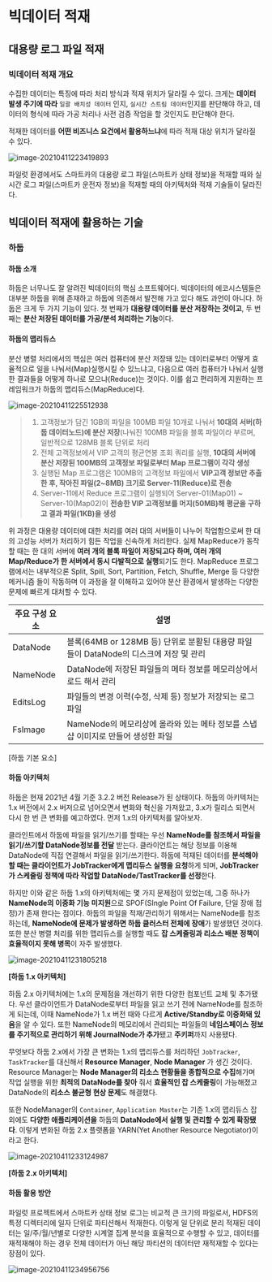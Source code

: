 # 빅데이터 적재

## 대용량 로그 파일 적재

### 빅데이터 적재 개요

수집한 데이터는 특징에 따라 처리 방식과 적재 위치가 달라질 수 있다. 크게는 **데이터 발생 주기에 따라** `일괄 배치성 데이터` 인지, `실시간 스트림 데이터`인지를 판단해야 하고, 데이터의 형식에 따라 가공 처리나 사전 검증 작업을 할 것인지도 판단해야 한다.

적재한 데이터를 **어떤 비즈니스 요건에서 활용하느냐**에 따라 적재 대상 위치가 달라질 수 있다.

![image-20210411223419893](https://github.com/thinkp0907/Data_Engineering/blob/main/BigData_Skills/img/%EB%B9%85%EB%8D%B0%EC%9D%B4%ED%84%B0%20%EC%A0%81%EC%9E%AC%20%EC%A0%80%EC%9E%A5%EC%86%8C%20%EC%9C%A0%ED%98%95.PNG)

파일럿 환경에서도 스마트카의 대용량 로그 파일(스마트카 상태 정보)을 적재할 때와 실시간 로그 파일(스마트카 운전자 정보)을 적재할 때의 아키텍처와 적재 기술들이 달라진다.



## 빅데이터 적재에 활용하는 기술

### 하둡

#### 하둡 소개

하둡은 너무나도 잘 알려진 빅데이터의 핵심 소프트웨어다. 빅데이터의 에코시스템들은 대부분 하둡을 위해 존재하고 하둡에 의존해서 발전해 가고 있다 해도 과언이 아니다. 하둡은 크게 두 가지 기능이 있다. 첫 번째가 **대용량 데이터를 분산 저장하는 것이고**, 두 번째는 **분산 저장된 데이터를 가공/분석 처리하는 기능**이다.



#### 하둡의 맵리듀스

분산 병렬 처리에서의 핵심은 여러 컴퓨터에 분산 저장돼 있는 데이터로부터 어떻게 효율적으로 일을 나눠서(Map)실행시킬 수 있느냐고, 다음으로 여러 컴퓨터가 나눠서 실행한 결과들을 어떻게 하나로 모으냐(Reduce)는 것이다. 이를 쉽고 편리하게 지원하는 프레임워크가 하둡의 맵리듀스(MapReduce)다. 

![image-20210411225512938](https://github.com/thinkp0907/Data_Engineering/blob/main/BigData_Skills/img/MapReduce%20%EA%B8%B0%EB%B3%B8%20%EA%B5%AC%EC%A1%B0.PNG)

> 1. 고객정보가 담긴 1GB의 파일을 100MB 파일 10개로 나눠서 **10대의 서버(하둡 데이터노드)에 분산 저장**(나눠진 100MB 파일을 블록 파일이라 부르며, 일반적으로 128MB 블록 단위로 처리
> 2. 전체 고객정보에서 VIP 고객의 평균연봉 조회 쿼리를 실행, **10대의 서버에 분산 저장된 100MB의 고객정보 파일로부터 Map 프로그램이 각각 생성**
> 3. 실행된 Map 프로그램은 100MB의 고객정보 파일에서 **VIP고객 정보만 추출한 후, 작아진 파일(2~8MB) 크기로 Server-11(Reduce)로 전송**
> 4. Server-11에서 Reduce 프로그램이 실행되어 Server-01(Map01) ~ Server-10(Map02)이 **전송한 VIP 고객정보를 머지(50MB)해 평균을 구하고 결과 파일(1KB)을 생성**

위 과정은 대용량 데이터에 대한 처리를 여러 대의 서버들이 나누어 작업함으로써 한 대의 고성능 서버가 처리하기 힘든 작업을 신속하게 처리한다. 실제 MapReduce가 동작할 때는 한 대의 서버에 **여러 개의 블록 파일이 저장되고다 하며, 여러 개의 Map/Reduce가 한 서버에서 동시 다발적으로 실행**되기도 한다. MapReduce 프로그램에서는 내부적으론 Split, Spill, Sort, Partition, Fetch, Shuffle, Merge 등 다양한 메커니즘 들이 작동하며 이 과정을 잘 이해하고 있어야 분산 환경에서 발생하는 다양한 문제에 빠르게 대처할 수 있다.



| 주요 구성 요소 | 설명                                                         |
| -------------- | ------------------------------------------------------------ |
| DataNode       | 블록(64MB or 128MB 등) 단위로 분활된 대용량 파일들이 DataNode의 디스크에 저장 및 관리 |
| NameNode       | DataNode에 저장된 파일들의 메타 정보를 메모리상에서 로드 해서 관리 |
| EditsLog       | 파일들의 변경 이력(수정, 삭제 등) 정보가 저장되는 로그 파일  |
| FsImage        | NameNode의 메모리상에 올라와 있는 메타 정보를 스냅샵 이미지로 만들어 생성한 파일 |

[하둡 기본 요소]



#### 하둡 아키텍처

하둡은 현재 2021년 4월 기준 3.2.2 버전 Release가 된 상태이다. 하둡의 아키텍처는 1.x 버전에서 2.x 버저으로 넘어오면서 변화와 혁신을 가져왔고, 3.x가 릴리스 되면서 다시 한 번 큰 변화를 예고하였다. 먼저 1.x의 아키텍처를 알아보자.



클라인트에서 하둡에 파일을 읽기/쓰기를 할때는 우선 **NameNode를 참조해서 파일을 읽기/쓰기할 DataNode정보를 전달** 받는다. 클라이언트는 해당 정보를 이용해 DataNode에 직접 연결해서 파일을 읽기/쓰기한다. 하둡에 적재된 데이터를 **분석해야 할 때는 클라이언트가 JobTracker에게 맵리듀스 실행을 요청**하게 되며, **JobTracker가 스케줄링 정책에 따라 작업할 DataNode/TastTracker를 선정**한다.



하지만 이와 같은 하둡 1.x의 아키텍처에는 몇 가지 문제점이 있었는데, 그중 하나가 **NameNode의 이중화 기능 미지원**으로 SPOF(SIngle Point Of Failure, 단일 장애 접정)가 존재 한다는 점이다. 하둡의 파일을 적재/관리하기 위해서는 NameNode를 참조하는데, **NameNode에 문제가 발생하면 하둡 클러스터 전체에 장애**가 발생했던 것이다. 또한 분산 병렬 처리를 위한 맵리듀스를 실행할 때도 **잡 스케줄링과 리소스 배분 정책이 효율적이지 못해 병목**이 자주 발생했다.

![image-20210411231805218](https://github.com/thinkp0907/Data_Engineering/blob/main/BigData_Skills/img/%ED%95%98%EB%91%A1%201.x%20%EC%95%84%ED%82%A4%ED%85%8D%EC%B2%98.PNG)

**[하둡 1.x 아키텍처]**



하둡 2.x 아키텍처에는 1.x의 문제점을 개선하기 위한 다양한 컴포넌트 교체 및 추가됐다. 우선 클라이언트가 DataNode로부터 파일을 읽고 쓰기 전에 NameNode를 참조하게 되는데, 이때 NameNode가 1.x 버전 때와 다르게 **Active/Standby로 이중화돼 있음**을 알 수 있다. 또한 NameNode의 메모리에서 관리되는 파일들의 **네임스페이스 정보를 주기적으로 관리하기 위해 JournalNode가 추가**됐고 **주키퍼**까지 사용됐다.



무엇보다 하둡 2.x에서 가장 큰 변화는 1.x의 맵리듀스를 처리하던 `JobTracker`, `TaskTracker`를 대신해서 **Resource Manager**, **Node Manager** 가 생긴 것이다. Resource Manager는 **Node Manager의 리소스 현황들을 종합적으로 수집**해가며 작업 실행을 위한 **최적의 DataNode를 찾아** 줘서 **효율적인 잡 스케줄링**이 가능해졌고 DataNode의 **리소스 불균형 현상 문제**도 해결했다.



또한 NodeManager의 `Container`, `Application Master`는 기존 1.x의 맵리듀스 잡 외에도 **다양한 애플리케이션을** 하둡의 **DataNode에서 실행 및 관리할 수 있게 확장됐다**. 이렇게 변화된 하둡 2.x 플랫폼을 YARN(Yet Another Resource Negotiator)이라고 한다.



![image-20210411233124987](https://github.com/thinkp0907/Data_Engineering/blob/main/BigData_Skills/img/%ED%95%98%EB%91%A1%202.x%20%EC%95%84%ED%82%A4%ED%85%8D%EC%B2%98.PNG)

**[하둡 2.x 아키텍처]**



#### 하둡 활용 방안

파일럿 프로젝트에서 스마트카 상태 정보 로그는 비교적 큰 크기의 파일로서, HDFS의 특정 디렉터리에 일자 단위로 파티션해서 적재한다. 이렇게 일 단위로 분리 적재된 데이터는 일/주/월/년별로 다양한 시계열 집계 분석을 효율적으로 수행할 수 있고, 데이터를 재적재해야 하는 경우 전체 데이터가 아닌 해당 파티션의 데이터만 재적재할 수 있다는 장점이 있다.



![image-20210411234956756](https://github.com/thinkp0907/Data_Engineering/blob/main/BigData_Skills/img/%ED%8C%8C%EC%9D%BC%EB%9F%BF%20%ED%94%84%EB%A1%9C%EC%A0%9D%ED%8A%B8%EC%97%90%EC%84%9C%EC%9D%98%20%ED%95%98%EB%91%A1%20%ED%99%9C%EC%9A%A9%20%EB%B0%A9%EC%95%88.PNG)

